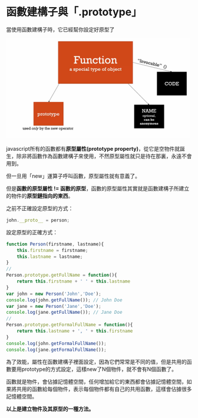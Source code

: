 # 函數建構子與「.prototype」

當使用函數建構子時，它已經幫你設定好原型了

<img src='images/58_001.jpg' width='500'>

javascript所有的函數都有**原型屬性(prototype property)**，從它是空物件就誕生，除非將函數作為函數建構子來使用，不然原型屬性就只是待在那裏，永遠不會用到。

但一旦用「new」運算子呼叫函數，原型屬性就有意義了。

但是**函數的原型屬性 != 函數的原型**，函數的原型屬性其實就是函數建構子所建立的物件的**原型鏈指向的東西**。

之前不正確設定原型的方式：

```javascript
john.__proto__ = person;
```

設定原型的正確方式：

```javascript
function Person(firstname, lastname){
    this.firstname = firstname;
    this.lastname = lastname;    
}
//
Person.prototype.getFullName = function(){
    return this.firstname + ' ' + this.lastname
}                
var john = new Person('John','Doe');
console.log(john.getFullName()); // John Doe
var jane = new Person('Jane','Doe');
console.log(jane.getFullName()); // Jane Doe
//
Person.prototype.getFormalFullName = function(){
    return this.lastname + ', ' + this.firstname
} 
console.log(john.getFormalFullName());
console.log(jane.getFormalFullName());
```

為了效能，屬性在函數建構子裡面設定，因為它們常常是不同的值，但是共用的函數要用prototype的方式設定，這樣new了N個物件，就不會有N個函數了。

函數就是物件，會佔據記憶體空間，任何增加給它的東西都會佔據記憶體空間，如果將共用的函數給每個物件，表示每個物件都有自己的共用函數，這樣會佔據很多記憶體空間。

**以上是建立物件及其原型的一種方法。**